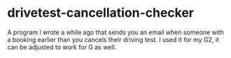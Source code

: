 # drivetest-cancellation-checker
A program I wrote a while ago that sends you an email when someone with a booking earlier than you cancels their driving test.
I used it for my G2, it can be adjusted to work for G as well.

